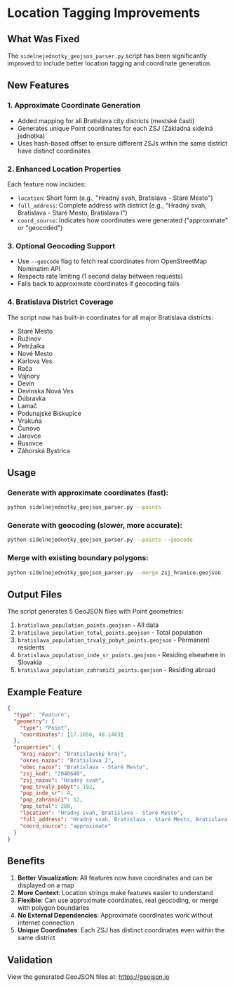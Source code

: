 # Location Tagging Improvements

## What Was Fixed

The `sidelnejednotky_geojson_parser.py` script has been significantly improved to include better location tagging and coordinate generation.

## New Features

### 1. **Approximate Coordinate Generation**
- Added mapping for all Bratislava city districts (mestské časti)
- Generates unique Point coordinates for each ZSJ (Základná sídelná jednotka)
- Uses hash-based offset to ensure different ZSJs within the same district have distinct coordinates

### 2. **Enhanced Location Properties**
Each feature now includes:
- `location`: Short form (e.g., "Hradný svah, Bratislava - Staré Mesto")
- `full_address`: Complete address with district (e.g., "Hradný svah, Bratislava - Staré Mesto, Bratislava I")
- `coord_source`: Indicates how coordinates were generated ("approximate" or "geocoded")

### 3. **Optional Geocoding Support**
- Use `--geocode` flag to fetch real coordinates from OpenStreetMap Nominatim API
- Respects rate limiting (1 second delay between requests)
- Falls back to approximate coordinates if geocoding fails

### 4. **Bratislava District Coverage**
The script now has built-in coordinates for all major Bratislava districts:
- Staré Mesto
- Ružinov
- Petržalka
- Nové Mesto
- Karlova Ves
- Rača
- Vajnory
- Devín
- Devínska Nová Ves
- Dúbravka
- Lamač
- Podunajské Biskupice
- Vrakuňa
- Čunovo
- Jarovce
- Rusovce
- Záhorská Bystrica

## Usage

### Generate with approximate coordinates (fast):
```bash
python sidelnejednotky_geojson_parser.py --points
```

### Generate with geocoding (slower, more accurate):
```bash
python sidelnejednotky_geojson_parser.py --points --geocode
```

### Merge with existing boundary polygons:
```bash
python sidelnejednotky_geojson_parser.py --merge zsj_hranice.geojson
```

## Output Files

The script generates 5 GeoJSON files with Point geometries:
1. `bratislava_population_points.geojson` - All data
2. `bratislava_population_total_points.geojson` - Total population
3. `bratislava_population_trvalý_pobyt_points.geojson` - Permanent residents
4. `bratislava_population_inde_sr_points.geojson` - Residing elsewhere in Slovakia
5. `bratislava_population_zahraničí_points.geojson` - Residing abroad

## Example Feature

```json
{
  "type": "Feature",
  "geometry": {
    "type": "Point",
    "coordinates": [17.1056, 48.1483]
  },
  "properties": {
    "kraj_nazov": "Bratislavský kraj",
    "okres_nazov": "Bratislava I",
    "obec_nazov": "Bratislava - Staré Mesto",
    "zsj_kod": "2040640",
    "zsj_nazov": "Hradný svah",
    "pop_trvalý_pobyt": 192,
    "pop_inde_sr": 4,
    "pop_zahraničí": 12,
    "pop_total": 208,
    "location": "Hradný svah, Bratislava - Staré Mesto",
    "full_address": "Hradný svah, Bratislava - Staré Mesto, Bratislava I",
    "coord_source": "approximate"
  }
}
```

## Benefits

1. **Better Visualization**: All features now have coordinates and can be displayed on a map
2. **More Context**: Location strings make features easier to understand
3. **Flexible**: Can use approximate coordinates, real geocoding, or merge with polygon boundaries
4. **No External Dependencies**: Approximate coordinates work without internet connection
5. **Unique Coordinates**: Each ZSJ has distinct coordinates even within the same district

## Validation

View the generated GeoJSON files at: https://geojson.io
